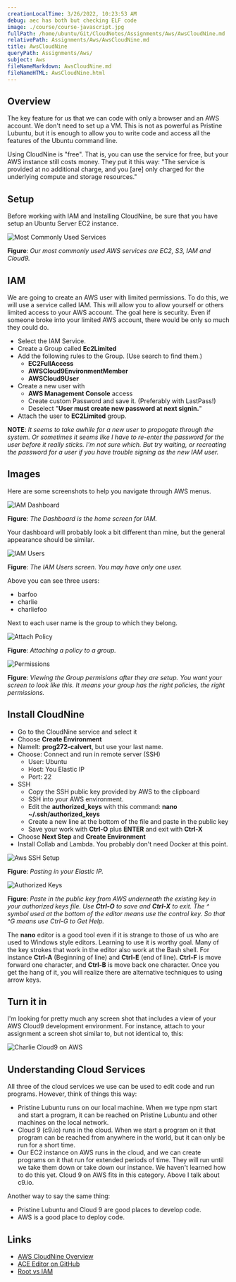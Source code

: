 ```yaml
---
creationLocalTime: 3/26/2022, 10:23:53 AM
debug: aec has both but checking ELF code
image: ./course/course-javascript.jpg
fullPath: /home/ubuntu/Git/CloudNotes/Assignments/Aws/AwsCloudNine.md
relativePath: Assignments/Aws/AwsCloudNine.md
title: AwsCloudNine
queryPath: Assignments/Aws/
subject: Aws
fileNameMarkdown: AwsCloudNine.md
fileNameHTML: AwsCloudNine.html
---
```



<!-- toc -->
<!-- tocstop -->

## Overview

The key feature for us that we can code with only a browser and an AWS account. We don't need to set up a VM. This is not as powerful as Pristine Lubuntu, but it is enough to allow you to write code and access all the features of the Ubuntu command line.


Using CloudNine is "free". That is, you can use the service for free, but your AWS instance still costs money. They put it this way: "The service is provided at no additional charge, and you [are] only charged for the underlying compute and storage resources."

## Setup

Before working with IAM and Installing CloudNine, be sure that you have setup an Ubuntu Server EC2 instance.

![Most Commonly Used Services][mcus]

**Figure**: _Our most commonly used AWS services are EC2, S3, IAM and Cloud9._

## IAM

We are going to create an AWS user with limited permissions. To do this, we will use a service called IAM. This will allow you to allow yourself or others limited access to your AWS account. The goal here is security. Even if someone broke into your limited AWS account, there would be only so much they could do.

- Select the IAM Service.
- Create a Group called **Ec2Limited**
- Add the following rules to the Group. (Use search to find them.)
  - **EC2FullAccess**
  - **AWSCloud9EnvironmentMember**
  - **AWSCloud9User**
- Create a new user with
  - **AWS Management Console** access
  - Create custom Password and save it. (Preferably with LastPass!)
  - Deselect "**User must create new password at next signin.**"
- Attach the user to **EC2Limited** group.


**NOTE**: _It seems to take awhile for a new user to propogate through the system. Or sometimes it seems like I have to re-enter the password for the user before it really sticks. I'm not sure which. But try waiting, or recreating the password for a user if you have trouble signing as the new IAM user._

## Images

Here are some screenshots to help you navigate through AWS menus.

![IAM Dashboard][aid]

**Figure**: _The Dashboard is the home screen for IAM._

Your dashboard will probably look a bit different than mine, but the general appearance should be similar.

![IAM Users][aiu]

**Figure**: _The IAM Users screen. You may have only one user._

Above you can see three users:

- barfoo
- charlie
- charliefoo

Next to each user name is the group to which they belong.


![Attach Policy][aap]

**Figure**: _Attaching a policy to a group._

![Permissions][awsp]

**Figure**: _Viewing the Group permisions after they are setup. You want your screen to look like this. It means your group has the right policies, the right permissions._

## Install CloudNine

- Go to the CloudNine service and select it
- Choose **Create Environment**
- NameIt: **prog272-calvert**, but use your last name.
- Choose: Connect and run in remote server (SSH)
  - User: Ubuntu
  - Host: You Elastic IP
  - Port: 22
- SSH
  - Copy the SSH public key provided by AWS to the clipboard
  - SSH into your AWS environment.
  - Edit the **authorized_keys** with this command: **nano ~/.ssh/authorized_keys**
  - Create a new line at the bottom of the file and paste in the public key
  - Save your work with **Ctrl-O** plus **ENTER** and exit with **Ctrl-X**
- Choose **Next Step** and **Create Environment**
- Install Collab and Lambda. You probably don't need Docker at this point.

![Aws SSH Setup][asset]

**Figure**: _Pasting in your Elastic IP._

![Authorized Keys][aak]

**Figure**: _Paste in the public key from AWS underneath the existing key in your authorized keys file. Use **Ctrl-O** to save and **Ctrl-X** to exit. The ^ symbol used at the bottom of the editor means use the control key. So that ^G means use Ctrl-G to Get Help._

The **nano** editor is a good tool even if it is strange to those of us who are used to Windows style editors. Learning to use it is worthy goal. Many of the key strokes that work in the editor also work at the Bash shell. For instance **Ctrl-A** (Beginning of line) and **Ctrl-E** (end of line). **Ctrl-F** is move forward one character, and **Ctrl-B** is move back one character. Once you get the hang of it, you will realize there are alternative techniques to using arrow keys.

## Turn it in

I'm looking for pretty much any screen shot that includes a view of your AWS Cloud9 development environment. For instance, attach to your assignment a screen shot similar to, but not identical to, this:

![Charlie Cloud9 on AWS][c9acc]

## Understanding Cloud Services

All three of the cloud services we use can be used to edit code and run programs. However, think of things this way:

- Pristine Lubuntu runs on our local machine. When we type npm start and start a program, it can be reached on Pristine Lubuntu and other machines on the local network.
- Cloud 9 (c9.io) runs in the cloud. When we start a program on it that program can be reached from anywhere in the world, but it can only be run for a short time.
- Our EC2 instance on AWS runs in the cloud, and we can create programs on it that run for extended periods of time. They will run until we take them down or take down our instance. We haven't learned how to do this yet. Cloud 9 on AWS fits in this category. Above I talk about c9.io.

Another way to say the same thing:

- Pristine Lubuntu and Cloud 9 are good places to develop code.
- AWS is a good place to deploy code.

[c9acc]: https://s3.amazonaws.com/bucket01.elvenware.com/images/cloud9-aws-charlie-code.png

[asset]: https://s3.amazonaws.com/bucket01.elvenware.com/images/AwsSshSetup.png
[aap]: https://s3.amazonaws.com/bucket01.elvenware.com/images/AwsAttachPolicy.png
[aak]: https://s3.amazonaws.com/bucket01.elvenware.com/images/AwsAuthorizedKeys.png
[aid]: https://s3.amazonaws.com/bucket01.elvenware.com/images/AwsIamDashboard.png
[aiu]: https://s3.amazonaws.com/bucket01.elvenware.com/images/AwsIamUsers.png
[awsp]: https://s3.amazonaws.com/bucket01.elvenware.com/images/AwsPermissions.png


## Links

- [AWS CloudNine Overview][awsc9overview]
- [ACE Editor on GitHub](https://github.com/ajaxorg/ace)
- [Root vs IAM][awsiamroot]

[awsc9overview]: https://aws.amazon.com/blogs/aws/aws-cloud9-cloud-developer-environments/
[awsiamroot]:https://docs.aws.amazon.com/general/latest/gr/root-vs-iam.html
[mcus]: https://s3.amazonaws.com/bucket01.elvenware.com/images/AwsServices.png

